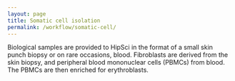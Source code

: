 ```yaml
---
layout: page
title: Somatic cell isolation
permalink: /workflow/somatic-cell/
---
```


Biological samples are provided to HipSci in the format of a small skin punch biopsy or on rare occasions, blood. Fibroblasts are derived from the skin biopsy, and peripheral blood mononuclear cells (PBMCs) from blood. The PBMCs are then enriched for erythroblasts.
